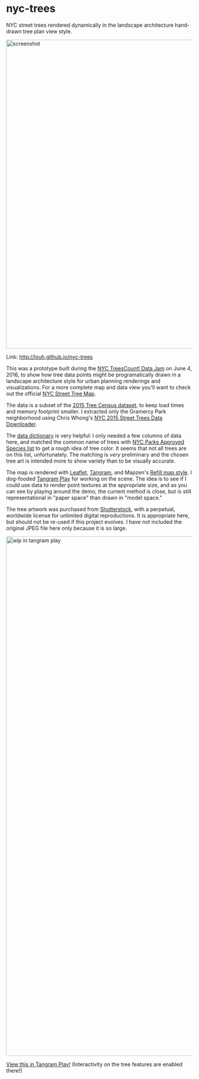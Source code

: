 # nyc-trees

NYC street trees rendered dynamically in the landscape architecture hand-drawn tree plan view style.

[<img width="831" alt="screenshot" src="https://cloud.githubusercontent.com/assets/2553268/15829323/3e80a786-2be1-11e6-83bc-97a6d8f2c982.png">](http://louh.github.io/nyc-trees)

Link: http://louh.github.io/nyc-trees

This was a prototype built during the [NYC TreesCount! Data Jam](https://www.eventbrite.com/e/treescount-data-jam-registration-25235073785) on June 4, 2016, to show how tree data points might be programatically drawn in a landscape architecture style for urban planning renderings and visualizations. For a more complete map and data view you'll want to check out the official [NYC Street Tree Map](https://tree-map.nycgovparks.org/).

The data is a subset of the [2015 Tree Census dataset](https://data.cityofnewyork.us/Environment/2015-Street-Tree-Census-Tree-Data/pi5s-9p35), to keep load times and memory footprint smaller. I extracted only the Gramercy Park neighborhood using Chris Whong's [NYC 2015 Street Trees Data Downloader](http://chriswhong.github.io/tree-data-downloader/).

The [data dictionary](https://docs.google.com/spreadsheets/d/1-wbWj5WuQjsQ-uOvfo6NhlUpK8qgIdhS_cXJPvdZ5cQ/edit) is very helpful: I only needed a few columns of data here, and matched the common name of trees with [NYC Parks Approved Species list](https://www.nycgovparks.org/trees/street-tree-planting/species-list) to get a rough idea of tree color. It seems that not all trees are on this list, unfortunately. The matching is _very_ preliminary and the chosen tree art is intended more to show variety than to be visually accurate.

The map is rendered with [Leaflet](http://leafletjs.com/), [Tangram](https://mapzen.com/projects/tangram/), and Mapzen's [Refill map style](https://github.com/tangrams/refill-style/). I dog-fooded [Tangram Play](https://mapzen.com/tangram/play) for working on the scene. The idea is to see if I could use data to render point textures at the appropriate size, and as you can see by playing around the demo, the current method is close, but is still representational in "paper space" than drawn in "model space."

The tree artwork was purchased from [Shutterstock](http://www.shutterstock.com/pic-370545008.html), with a perpetual, worldwide license for unlimited digital reproductions. It is appropriate here, but should not be re-used if this project evolves. I have not included the original JPEG file here only because it is so large.

<img width="1398" alt="wip in tangram play" src="https://cloud.githubusercontent.com/assets/2553268/15829331/4d50b0bc-2be1-11e6-8c2b-8159d40d447a.png">

[View this in Tangram Play!](https://mapzen.com/tangram/play/?scene=https%3A%2F%2Fcdn.rawgit.com%2Flouh%2Fnyc-trees%2Fb00493901878d130baf7c3b40fc83eccdd523f62%2Fassets%2Ftrees.yaml#18.31666666666669/40.73704/-73.98515) (Interactivity on the tree features are enabled there!)
